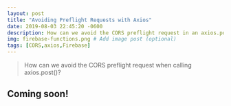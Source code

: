 ```yaml
---
layout: post
title: "Avoiding Preflight Requests with Axios"
date: 2019-08-03 22:45:20 -0600
description: How can we avoid the CORS preflight request in an axios.post()?
img: firebase-functions.png # Add image post (optional)
tags: [CORS,axios,Firebase]
---
```

>How can we avoid the CORS preflight request when calling axios.post()?

## Coming soon!
